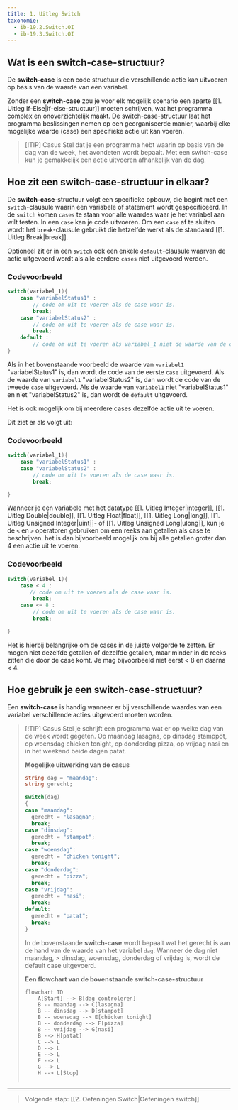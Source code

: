 ```yaml
---
title: 1. Uitleg Switch
taxonomie:
  - ib-19.2.Switch.OI
  - ib-19.3.Switch.OI
---
```


## Wat is een switch-case-structuur?
De **switch-case** is een code structuur die verschillende actie kan uitvoeren op basis van de waarde van een variabel.

Zonder een **switch-case** zou je voor elk mogelijk scenario een aparte [[1. Uitleg If-Else|if-else-structuur]] moeten schrijven, wat het programma complex en onoverzichtelijk maakt. De switch-case-structuur laat het programma beslissingen nemen op een georganiseerde manier, waarbij elke mogelijke waarde (case) een specifieke actie uit kan voeren.

> [!TIP] Casus
> Stel dat je een programma hebt waarin op basis van de dag van de week, het avondeten wordt bepaalt. Met een switch-case kun je gemakkelijk een actie uitvoeren afhankelijk van de dag.

## Hoe zit een switch-case-structuur in elkaar?
De **switch-case**-structuur volgt een specifieke opbouw, die begint met een `switch`-clausule waarin een variabele of statement wordt gespecificeerd. In de `switch` komen `cases` te staan voor alle waardes waar je het variabel aan wilt testen. In een `case` kan je code uitvoeren. Om een `case` af te sluiten wordt het `break`-clausule gebruikt die hetzelfde werkt als de standaard [[1. Uitleg Break|break]]. 

Optioneel zit er in een `switch` ook een enkele `default`-clausule waarvan de actie uitgevoerd wordt als alle eerdere `cases` niet uitgevoerd werden.

### Codevoorbeeld
```csharp
switch(variabel_1){
	case "variabelStatus1" :
	    // code om uit te voeren als de case waar is.
	    break;
	case "variabelStatus2" :
	    // code om uit te voeren als de case waar is.
		break;
	default :
		// code om uit te voeren als variabel_1 niet de waarde van de cases bevat.
}
```

Als in het bovenstaande voorbeeld de waarde van `variabel1` "variabelStatus1" is, dan wordt de code van de eerste `case` uitgevoerd. 
Als de waarde van `variabel1`  "variabelStatus2" is, dan wordt de code van de tweede `case` uitgevoerd. 
Als de waarde van `variabel1` niet "variabelStatus1" en niet "variabelStatus2" is, dan wordt de `default` uitgevoerd.

Het is ook mogelijk om bij meerdere cases dezelfde actie uit te voeren. 

Dit ziet er als volgt uit:
### Codevoorbeeld
```csharp
switch(variabel_1){
	case "variabelStatus1" :
	case "variabelStatus2" :
	    // code om uit te voeren als de case waar is.
	    break;

}
```

Wanneer je een variabele met het datatype [[1. Uitleg Integer|integer]], [[1. Uitleg Double|double]], [[1. Uitleg Float|float]], [[1. Uitleg Long|long]], [[1. Uitleg Unsigned Integer|uint]]- of [[1. Uitleg Unsigned Long|ulong]], kun je de `<` en `>` operatoren gebruiken om een reeks aan getallen als case te beschrijven. het is dan bijvoorbeeld mogelijk om bij alle getallen groter dan 4 een actie uit te voeren.

### Codevoorbeeld
```csharp
switch(variabel_1){
	case < 4 :
	   // code om uit te voeren als de case waar is.
	    break;
	case <= 8 :
	    // code om uit te voeren als de case waar is.
	    break;

}
```

Het is hierbij belangrijke om de cases in de juiste volgorde te zetten. Er mogen niet dezelfde getallen of dezelfde getallen, maar minder in de reeks zitten die door de case komt. Je mag bijvoorbeeld niet eerst < 8 en daarna < 4.

## Hoe gebruik je een switch-case-structuur?
Een **switch-case** is handig wanneer er bij verschillende waardes van een variabel verschillende acties uitgevoerd moeten worden. 

> [!TIP] Casus
> Stel je schrijft een programma wat er op welke dag van de week wordt gegeten. Op maandag lasagna, op dinsdag stamppot, op woensdag chicken tonight, op donderdag pizza, op vrijdag nasi en in het weekend beide dagen patat.
> 
> **Mogelijke uitwerking van de casus**
> ```csharp
> string dag = "maandag";
> string gerecht;
> 
> switch(dag)
> {
> case "maandag":
> 	gerecht = "lasagna";
> 	break;
> case "dinsdag":
> 	gerecht = "stampot";
> 	break;
> case "woensdag":
> 	gerecht = "chicken tonight";
> 	break;
> case "donderdag":
> 	gerecht = "pizza";
> 	break;
> case "vrijdag":
> 	gerecht = "nasi";
> 	break;
> default:
> 	gerecht = "patat";
> 	break;
> }
> ```
> 
> In de bovenstaande **switch-case** wordt bepaalt wat het gerecht is aan de hand van de waarde van het variabel `dag`. Wanneer de dag niet maandag, > dinsdag, woensdag, donderdag of vrijdag is, wordt de default case uitgevoerd.
> 
> **Een flowchart van de bovenstaande switch-case-structuur**
> ```mermaid
> flowchart TD
>     A[Start] --> B[dag controleren]
>     B -- maandag --> C[lasagna]
>     B -- dinsdag --> D[stampot]
>     B -- woensdag --> E[chicken tonight]
>     B -- donderdag --> F[pizza]
>     B -- vrijdag --> G[nasi]
>     B --> H[patat]
>     C --> L
>     D --> L
>     E --> L
>     F --> L
>     G --> L
>     H --> L[Stop]
>     
> ```

---

> Volgende stap: [[2. Oefeningen Switch|Oefeningen switch]]